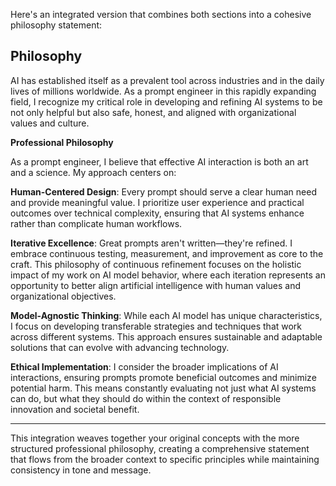 Here's an integrated version that combines both sections into a cohesive philosophy statement:

## Philosophy

AI has established itself as a prevalent tool across industries and in the daily lives of millions worldwide. As a prompt engineer in this rapidly expanding field, I recognize my critical role in developing and refining AI systems to be not only helpful but also safe, honest, and aligned with organizational values and culture.

**Professional Philosophy**

As a prompt engineer, I believe that effective AI interaction is both an art and a science. My approach centers on:

**Human-Centered Design**: Every prompt should serve a clear human need and provide meaningful value. I prioritize user experience and practical outcomes over technical complexity, ensuring that AI systems enhance rather than complicate human workflows.

**Iterative Excellence**: Great prompts aren't written—they're refined. I embrace continuous testing, measurement, and improvement as core to the craft. This philosophy of continuous refinement focuses on the holistic impact of my work on AI model behavior, where each iteration represents an opportunity to better align artificial intelligence with human values and organizational objectives.

**Model-Agnostic Thinking**: While each AI model has unique characteristics, I focus on developing transferable strategies and techniques that work across different systems. This approach ensures sustainable and adaptable solutions that can evolve with advancing technology.

**Ethical Implementation**: I consider the broader implications of AI interactions, ensuring prompts promote beneficial outcomes and minimize potential harm. This means constantly evaluating not just what AI systems can do, but what they should do within the context of responsible innovation and societal benefit.

---

This integration weaves together your original concepts with the more structured professional philosophy, creating a comprehensive statement that flows from the broader context to specific principles while maintaining consistency in tone and message.
